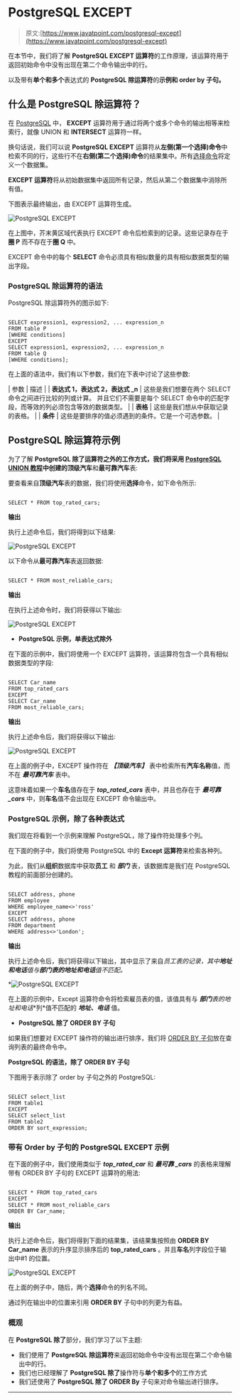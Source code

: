 # PostgreSQL EXCEPT

> 原文:[https://www.javatpoint.com/postgresql-except](https://www.javatpoint.com/postgresql-except)

在本节中，我们将了解 **PostgreSQL EXCEPT 运算符**的工作原理，该运算符用于返回初始命令中没有出现在第二个命令输出中的行。

以及带有**单个和多个**表达式的 **PostgreSQL 除运算符**的**示例和 **order by 子句**。**

## 什么是 PostgreSQL 除运算符？

在 [PostgreSQL](https://www.javatpoint.com/postgresql-tutorial) 中， **EXCEPT** 运算符用于通过将两个或多个命令的输出相等来检索行，就像 UNION 和 **INTERSECT** 运算符一样。

换句话说，我们可以说 **PostgreSQL EXCEPT** 运算符从**左侧(第一个选择)命令**中检索不同的行，这些行不在**右侧(第二个选择)命令**的结果集中。所有[选择命令](https://www.javatpoint.com/postgresql-select)将定义一个数据集。

**EXCEPT 运算符**将从初始数据集中返回所有记录，然后从第二个数据集中消除所有值。

下图表示最终输出，由 EXCEPT 运算符生成。

![PostgreSQL EXCEPT](../Images/f72c3b9728622170530db722425671b4.png)

在上图中，芥末黄区域代表执行 EXCEPT 命令后检索到的记录。这些记录存在于**圈 P** 而不存在于**圈 Q** 中。

EXCEPT 命令中的每个 **SELECT** 命令必须具有相似数量的具有相似数据类型的输出字段。

### PostgreSQL 除运算符的语法

PostgreSQL 除运算符外的图示如下:

```

SELECT expression1, expression2, ... expression_n
FROM table P
[WHERE conditions]
EXCEPT
SELECT expression1, expression2, ... expression_n
FROM table Q
[WHERE conditions];

```

在上面的语法中，我们有以下参数，我们在下表中讨论了这些参数:

| 参数 | 描述 |
| **表达式 1，表达式 2，表达式 _n** | 这些是我们想要在两个 SELECT 命令之间进行比较的列或计算。
并且它们不需要是每个 SELECT 命令中的匹配字段，而等效的列必须包含等效的数据类型。 |
| **表格** | 这些是我们想从中获取记录的表格。 |
| **条件** | 这些是要排序的值必须遇到的条件。它是一个可选参数。 |

## PostgreSQL 除运算符示例

为了了解 **PostgreSQL 除了运算符之外的工作方式，**我们将采用 [PostgreSQL UNION 教程](postgresql-union)中创建的**顶级汽车**和**最可靠汽车**表:

要查看来自**顶级汽车**表的数据，我们将使用**选择**命令，如下命令所示:

```

SELECT * FROM top_rated_cars;

```

**输出**

执行上述命令后，我们将得到以下结果:

![PostgreSQL EXCEPT](../Images/a3f540c0188d7d7521fdd81d043f1d43.png)

以下命令从**最可靠汽车**表返回数据:

```

SELECT * FROM most_reliable_cars;

```

**输出**

在执行上述命令时，我们将获得以下输出:

![PostgreSQL EXCEPT](../Images/3e2478c9b21d05999fc7ffb12d998c87.png)

*   **PostgreSQL 示例，单表达式除外**

在下面的示例中，我们将使用一个 EXCEPT 运算符，该运算符包含一个具有相似数据类型的字段:

```

SELECT Car_name
FROM top_rated_cars
EXCEPT
SELECT Car_name
FROM most_reliable_cars;

```

**输出**

执行上述命令后，我们将获得以下输出:

![PostgreSQL EXCEPT](../Images/7cadcfd5c5d56408cee536570ae97fe2.png)

在上面的例子中，EXCEPT 操作符在 ***【顶级汽车】*** 表中检索所有**汽车名称**值，而不在 ***最可靠汽车*** 表中。

这意味着如果一个**车名**值存在于 ***top_rated_cars*** 表中，并且也存在于 ***最可靠 _cars*** 中，则**车名**值不会出现在 EXCEPT 命令输出中。

### PostgreSQL 示例，除了各种表达式

我们现在将看到一个示例来理解 PostgreSQL，除了操作符处理多个列。

在下面的例子中，我们将使用 PostgreSQL 中的 **Except 运算符**来检索各种列。

为此，我们从**组织**数据库中获取**员工** 和 ***部门*** 表，该数据库是我们在 PostgreSQL 教程的前面部分创建的。

```

SELECT address, phone
FROM employee
WHERE employee_name<>'ross'
EXCEPT
SELECT address, phone
FROM department
WHERE address<>'London';

```

**输出**

执行上述命令后，我们将获得以下输出，其中显示了来自*员工表的记录，其中**地址和电话**值与**部门表的地址和电话**值不匹配。*

*![PostgreSQL EXCEPT](../Images/365b8538e1e2f07ee5622e7dedff1937.png)

在上面的示例中，Except 运算符命令将检索雇员表的值，该值具有与 ***部门**表的**地址和电话**列*值不匹配的 ***地址、电话*** 值。

*   **PostgreSQL 除了 ORDER BY 子句**

如果我们想要对 EXCEPT 操作符的输出进行排序，我们将 [ORDER BY 子句](https://www.javatpoint.com/postgresql-order-by-clause)放在查询列表的最终命令中。

**PostgreSQL 的语法，除了 ORDER BY 子句**

下图用于表示除了 order by 子句之外的 PostgreSQL:

```

SELECT select_list
FROM table1
EXCEPT
SELECT select_list
FROM table2
ORDER BY sort_expression;

```

### 带有 Order by 子句的 PostgreSQL EXCEPT 示例

在下面的例子中，我们使用类似于 ***top_rated_car*** 和 ***最可靠 _cars*** 的表格来理解带有 ORDER BY 子句的 EXCEPT 运算符的用法:

```

SELECT * FROM top_rated_cars
EXCEPT
SELECT * FROM most_reliable_cars
ORDER BY Car_name;

```

**输出**

执行上述命令后，我们将得到下面的结果集，该结果集按照由 **ORDER BY Car_name** 表示的升序显示排序后的 **top_rated_cars** 。并且**车名**列字段位于输出中#1 的位置。

![PostgreSQL EXCEPT](../Images/913496aad64148605f522afe2f63dd17.png)

在上面的例子中，随后，两个**选择**命令的列名不同。

通过列在输出中的位置来引用 **ORDER BY** 子句中的列更为有益。

### 概观

在 **PostgreSQL 除了**部分，我们学习了以下主题:

*   我们使用了 **PostgreSQL 除运算符**来返回初始命令中没有出现在第二个命令输出中的行。
*   我们也已经理解了 **PostgreSQL 除了**操作符与**单个和多个**的工作方式
*   我们还使用了 **PostgreSQL 除了 ORDER By** 子句来对命令输出进行排序。

* * **
